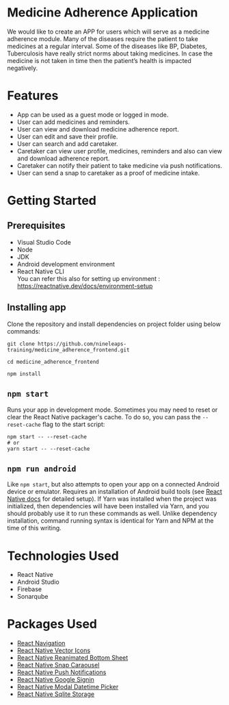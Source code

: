 Medicine Adherence Application 
===

We would like to create an APP for users which will serve as a medicine adherence module.
Many of the diseases require the patient to take medicines at a regular interval. Some of the diseases like BP, Diabetes, Tuberculosis have really strict norms about taking medicines. In case the medicine is not taken in time then the patient’s health is impacted negatively. 

# Features

* App can be used as a guest mode or logged in mode.
* User can add medicines and reminders.
* User can view and download medicine adherence report.
* User can edit and save their profile.
* User can search and add caretaker.
* Caretaker can view user profile, medicines, reminders and also can view and download adherence report.
* Caretaker can notify their patient to take medicine via push notifications.
* User can send a snap to caretaker as a proof of medicine intake.

# Getting Started

## Prerequisites

* Visual Studio Code
* Node
* JDK
* Android development environment
* React Native CLI
    <br>You can refer this also for setting up environment : https://reactnative.dev/docs/environment-setup

## Installing app
Clone the repository and install dependencies on project folder using below commands:
```  
git clone https://github.com/nineleaps-training/medicine_adherence_frontend.git   

cd medicine_adherence_frontend

npm install  
```  
## `npm start`

Runs your app in development mode.
Sometimes you may need to reset or clear the React Native packager's cache. To do so, you can pass the `--reset-cache` flag to the start script:
```
npm start -- --reset-cache
# or
yarn start -- --reset-cache
```

## `npm run android`

Like `npm start`, but also attempts to open your app on a connected Android device or emulator. Requires an installation of Android build tools (see [React Native docs](https://facebook.github.io/react-native/docs/getting-started.html) for detailed setup). 
If Yarn was installed when the project was initialized, then dependencies will have been installed via Yarn, and you should probably use it to run these commands as well. Unlike dependency installation, command running syntax is identical for Yarn and NPM at the time of this writing.

# Technologies Used

* React Native
* Android Studio
* Firebase
* Sonarqube

# Packages Used
- [React Navigation](https://reactnavigation.org/)
- [React Native Vector Icons](https://github.com/oblador/react-native-vector-icons)
- [React Native Reanimated Bottom Sheet](https://github.com/osdnk/react-native-reanimated-bottom-sheet)
- [React Native Snap Caraousel](https://www.npmjs.com/package/react-native-snap-carousel)
- [React Native Push Notifications](https://www.npmjs.com/package/react-native-push-notification)
- [React Native Google Signin](https://www.npmjs.com/package/@react-native-google-signin/google-signin)
- [React Native Modal Datetime Picker](https://www.npmjs.com/package/react-native-modal-datetime-picker)
- [React Native Sqlite Storage](https://www.npmjs.com/package/react-native-sqlite-storage)
